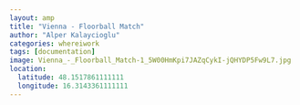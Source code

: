 ```yaml
---
layout: amp
title: "Vienna - Floorball Match"
author: "Alper Kalaycioglu"
categories: whereiwork
tags: [documentation]
image: Vienna_-_Floorball_Match-1_5W00HmKpi7JAZqCykI-jQHYDP5Fw9L7.jpg
location:
  latitude: 48.1517861111111
  longitude: 16.3143361111111
---
```

